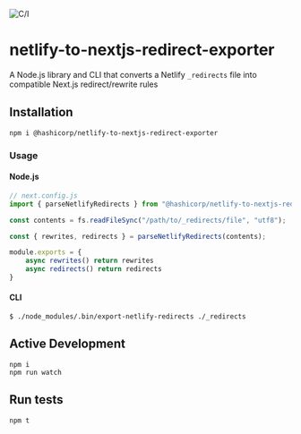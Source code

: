 ![C/I](https://github.com/hashicorp/netlify-to-nextjs-redirect-exporter/workflows/C/I/badge.svg)

# netlify-to-nextjs-redirect-exporter

A Node.js library and CLI that converts a Netlify `_redirects` file into compatible Next.js redirect/rewrite rules

## Installation

```shell
npm i @hashicorp/netlify-to-nextjs-redirect-exporter
```

### Usage

#### Node.js

```ts
// next.config.js
import { parseNetlifyRedirects } from "@hashicorp/netlify-to-nextjs-redirect-exporter";

const contents = fs.readFileSync("/path/to/_redirects/file", "utf8");

const { rewrites, redirects } = parseNetlifyRedirects(contents);

module.exports = {
    async rewrites() return rewrites
    async redirects() return redirects
}
```

#### CLI

```shell
$ ./node_modules/.bin/export-netlify-redirects ./_redirects
```

## Active Development

```shell
npm i
npm run watch
```

## Run tests

```shell
npm t
```
